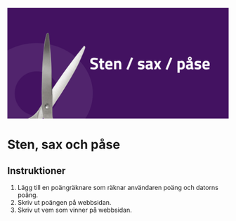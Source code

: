 ![sten, sax, påse](poster.png)

# Sten, sax och påse

## Instruktioner

1. Lägg till en poängräknare som räknar användaren poäng och datorns poäng.
2. Skriv ut poängen på webbsidan.
3. Skriv ut vem som vinner på webbsidan.
